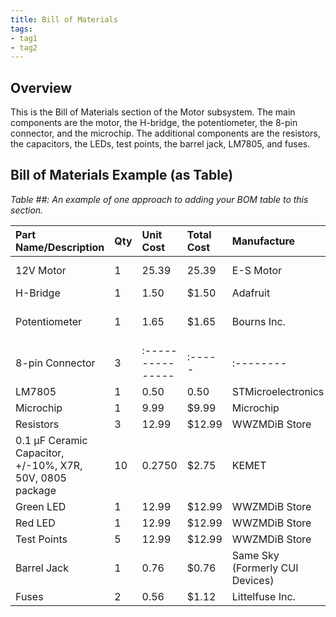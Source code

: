 ```yaml
---
title: Bill of Materials
tags:
- tag1
- tag2
---
```


## Overview
This is the Bill of Materials section of the Motor subsystem. The main components are the motor, the H-bridge, the potentiometer, the 8-pin connector, and the microchip. The additional components are the resistors, the capacitors, the LEDs, test points, the barrel jack, LM7805, and fuses.

## Bill of Materials Example (as Table)

*Table ##: An example of one approach to adding your BOM table to this section.*

| **Part Name/Description** | **Qty** | **Unit Cost** | **Total Cost** | **Manufacture** | **Manufacturer #** | **Vendor Link** |**Datasheet Link** | **Schematic Reference Designators** |
|:--------------------|:----|:---------------|:-----|:--------|:-----|:-----|:----|:-----|
|12V Motor| 1 |25.39|$25.39$|E-S Motor|5840WG-555PM-590 12V|https://www.robotshop.com/products/e-s-motor-high-torque-12v-dc-worm-gear-motor-15-rpm?qd=3081407f1db71f0fec5903ffe304727d|https://cdn.robotshop.com/rbm/a00a7635-653b-4220-aac9-b0c23c5c5e2c/8/8dfd4a0b-e136-4eb4-92df-334ddc4db4db/d8100fa8_5840wg-555pm-worm-gear-motor.pdf| Motor_IRS1 |
|H-Bridge| 1 |1.50|$1.50|Adafruit|4489|https://www.adafruit.com/product/4489|:----| H-Bridge_IRS1 |
|Potentiometer| 1 | 1.65 | $1.65 | Bourns Inc. | PTA3043-2010CIB104 | https://www.digikey.com/en/products/detail/bourns-inc/PTA3043-2010CIB104/3781186?gclsrc=aw.ds&gad_source=1&gad_campaignid=20243136172&gbraid=0AAAAADrbLliFVtbptKHwxHXZOLTZ9Dngt&gclid=CjwKCAjw0sfHBhB6EiwAQtv5qdDayR3wUdt1PhP_Zrn28sFLcQJGq9LoqSQneqg9s4Sqr2sY-hUGlRoC1iQQAvD_BwE | https://www.bourns.com/docs/Product-Datasheets/pta.pdf | Slide_100k_Potentiometer_IRS1 |
|8-pin Connector| 3 |:---------------|:-----|:--------|:-----|:-----|:----| U4, U5, U15 |
|LM7805| 1 | 0.50 | 0.50 | STMicroelectronics | L7805CV |https://www.digikey.com/en/products/detail/stmicroelectronics/L7805CV/585964|https://www.st.com/content/ccc/resource/technical/document/datasheet/41/4f/b3/b0/12/d4/47/88/CD00000444.pdf/files/CD00000444.pdf/jcr:content/translations/en.CD00000444.pdf| U13 |
|Microchip| 1 | 9.99 | $9.99 |Microchip|DM164150|https://www.microchipdirect.com/dev-tools/DM164150?productLoaded=true&allDevTools=true|https://ww1.microchip.com/downloads/aemDocuments/documents/MCU08/ProductDocuments/UserGuides/PIC18F57Q43-Curiosity-Nano-HW-UserGuide-DS40002186B.pdf| PIC18F57Q43_CURIOSITY_NANO_IRS1 |
|Resistors| 3 |12.99|$12.99|WWZMDiB Store|n/a|PRLTA 109 |n/a | R1, R2, R3 |
|0.1 µF Ceramic Capacitor, +/-10%, X7R, 50V, 0805 package |10 | 0.2750 | $2.75 | KEMET | C0805F104K5RACTU | PRLTA 109 |n/a | C2, C4, C6, C7, C8, C9, C10, C11, C12, C16|
|Green LED| 1 |12.99|$12.99|WWZMDiB Store|n/a|PRLTA 109 |n/a | D1 |
|Red LED| 1 |12.99|$12.99|WWZMDiB Store|n/a|PRLTA 109 |n/a | D2 |
|Test Points| 5 |12.99|$12.99|WWZMDiB Store|n/a|PRLTA 109 |n/a |U1, U2, U3, U12, U14 |
|Barrel Jack| 1 |0.76| $0.76|Same Sky (Formerly CUI Devices)|PJ-102AH|https://www.digikey.com/en/products/detail/cui-devices/PJ-102AH/408448|https://www.sameskydevices.com/product/resource/pj-102ah.pdf| J1 |
|Fuses| 2 |0.56| $1.12 | Littelfuse Inc. | 0235003.MXP |https://www.digikey.com/en/products/detail/littelfuse-inc/0235003-MXP/778152|https://www.littelfuse.com/assetdocs/littelfuse_fuse_235_datasheet.pdf?assetguid=79b16c87-8337-4c9c-96d1-6ac09ce4e440| F1, F2 |




